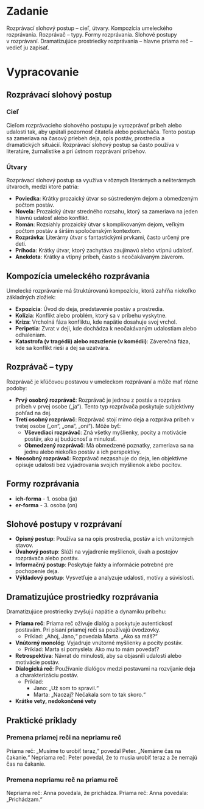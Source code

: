 # Zadanie

Rozprávací slohový postup – cieľ, útvary. Kompozícia umeleckého rozprávania. Rozprávač – typy. Formy rozprávania. Slohové postupy v rozprávaní. Dramatizujúce prostriedky rozprávania – hlavne priama reč – vedieť ju zapísať.

# Vypracovanie

## Rozprávací slohový postup

### Cieľ
Cieľom rozprávacieho slohového postupu je vyrozprávať príbeh alebo udalosti tak, aby upútali pozornosť čitateľa alebo poslucháča. Tento postup sa zameriava na časový priebeh deja, opis postáv, prostredia a dramatických situácií. Rozprávací slohový postup sa často používa v literatúre, žurnalistike a pri ústnom rozprávaní príbehov.

### Útvary
Rozprávací slohový postup sa využíva v rôznych literárnych a neliterárnych útvaroch, medzi ktoré patria:
- **Poviedka**: Krátky prozaický útvar so sústredeným dejom a obmedzeným počtom postáv.
- **Novela**: Prozaický útvar stredného rozsahu, ktorý sa zameriava na jeden hlavnú udalosť alebo konflikt.
- **Román**: Rozsiahly prozaický útvar s komplikovaným dejom, veľkým počtom postáv a širším spoločenským kontextom.
- **Rozprávka**: Literárny útvar s fantastickými prvkami, často určený pre deti.
- **Príhoda**: Krátky útvar, ktorý zachytáva zaujímavú alebo vtipnú udalosť.
- **Anekdota**: Krátky a vtipný príbeh, často s neočakávaným záverom.

## Kompozícia umeleckého rozprávania
Umelecké rozprávanie má štruktúrovanú kompozíciu, ktorá zahŕňa niekoľko základných zložiek:
- **Expozícia**: Úvod do deja, predstavenie postáv a prostredia.
- **Kolízia**: Konflikt alebo problém, ktorý sa v príbehu vyskytne.
- **Kríza**: Vrcholná fáza konfliktu, kde napätie dosahuje svoj vrchol.
- **Peripetia**: Zvrat v deji, kde dochádza k neočakávaným udalostiam alebo odhaleniam.
- **Katastrofa (v tragédii) alebo rozuzlenie (v komédii)**: Záverečná fáza, kde sa konflikt rieši a dej sa uzatvára.

## Rozprávač – typy
Rozprávač je kľúčovou postavou v umeleckom rozprávaní a môže mať rôzne podoby:
- **Prvý osobný rozprávač**: Rozprávač je jednou z postáv a rozpráva príbeh v prvej osobe („ja“). Tento typ rozprávača poskytuje subjektívny pohľad na dej.
- **Tretí osobný rozprávač**: Rozprávač stojí mimo deja a rozpráva príbeh v tretej osobe („on“, „ona“, „oni“). Môže byť:
  - **Vševediaci rozprávač**: Zná všetky myšlienky, pocity a motivácie postáv, ako aj budúcnosť a minulosť.
  - **Obmedzený rozprávač**: Má obmedzené poznatky, zameriava sa na jednu alebo niekoľko postáv a ich perspektívy.
- **Neosobný rozprávač**: Rozprávač nezasahuje do deja, len objektívne opisuje udalosti bez vyjadrovania svojich myšlienok alebo pocitov.

## Formy rozprávania
- **ich-forma** - 1. osoba (ja)
- **er-forma** - 3. osoba (on)

## Slohové postupy v rozprávaní
- **Opisný postup**: Používa sa na opis prostredia, postáv a ich vnútorných stavov.
- **Úvahový postup**: Slúži na vyjadrenie myšlienok, úvah a postojov rozprávača alebo postáv.
- **Informačný postup**: Poskytuje fakty a informácie potrebné pre pochopenie deja.
- **Výkladový postup**: Vysvetľuje a analyzuje udalosti, motívy a súvislosti.

## Dramatizujúce prostriedky rozprávania
Dramatizujúce prostriedky zvyšujú napätie a dynamiku príbehu:
- **Priama reč**: Priama reč oživuje dialóg a poskytuje autentickosť postavám. Pri písaní priamej reči sa používajú úvodzovky.
  - Príklad: „Ahoj, Jano,“ povedala Marta. „Ako sa máš?“
- **Vnútorný monológ**: Vyjadruje vnútorné myšlienky a pocity postáv.
  - Príklad: Marta si pomyslela: Ako mu to mám povedať?
- **Retrospektíva**: Návrat do minulosti, aby sa objasnili udalosti alebo motivácie postáv.
- **Dialogická reč**: Používanie dialógov medzi postavami na rozvíjanie deja a charakterizáciu postáv.
  - Príklad: 
    - Jano: „Už som to spravil.“
    - Marta: „Naozaj? Nečakala som to tak skoro.“
- **Krátke vety, nedokončené vety**

## Praktické príklady

### Premena priamej reči na nepriamu reč
Priama reč:
„Musíme to urobiť teraz,“ povedal Peter. „Nemáme čas na čakanie.“
Nepriama reč:
Peter povedal, že to musia urobiť teraz a že nemajú čas na čakanie.

### Premena nepriamu reč na priamu reč
Nepriama reč:
Anna povedala, že prichádza.
Priama reč:
Anna povedala: „Prichádzam.“